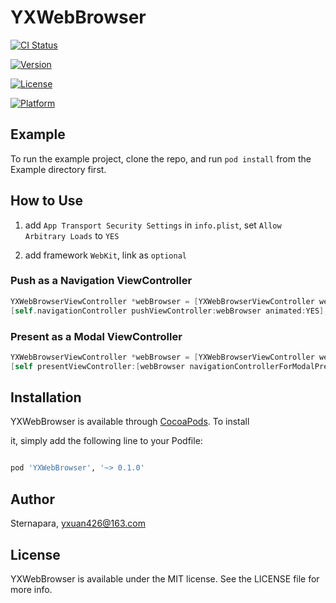 # YXWebBrowser

[![CI Status](<http://img.shields.io/travis/Sternapara/YXWebBrowser.svg?style=flat>)](https://travis-ci.org/Sternapara/YXWebBrowser)

[![Version](<https://img.shields.io/cocoapods/v/YXWebBrowser.svg?style=flat>)](http://cocoapods.org/pods/YXWebBrowser)

[![License](<https://img.shields.io/cocoapods/l/YXWebBrowser.svg?style=flat>)](http://cocoapods.org/pods/YXWebBrowser)

[![Platform](<https://img.shields.io/cocoapods/p/YXWebBrowser.svg?style=flat>)](http://cocoapods.org/pods/YXWebBrowser)

## Example

To run the example project, clone the repo, and run `pod install` from the Example directory first.

## How to Use

1. add `App Transport Security Settings` in `info.plist`, set `Allow Arbitrary Loads` to `YES`

2. add framework `WebKit`, link as `optional`

### Push as a Navigation ViewController
```Objective-C
YXWebBrowserViewController *webBrowser = [YXWebBrowserViewController webBrowserWithURLString:kHost];
[self.navigationController pushViewController:webBrowser animated:YES];
```

### Present as a Modal ViewController
```Objective-C
YXWebBrowserViewController *webBrowser = [YXWebBrowserViewController webBrowserWithURLString:kHost];
[self presentViewController:[webBrowser navigationControllerForModalPresent] animated:YES completion:nil];
```

## Installation

YXWebBrowser is available through [CocoaPods](<http://cocoapods.org>). To install

it, simply add the following line to your Podfile:

```ruby

pod 'YXWebBrowser', '~> 0.1.0'

```

## Author

Sternapara, yxuan426@163.com

## License

YXWebBrowser is available under the MIT license. See the LICENSE file for more info.